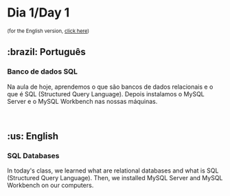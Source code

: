 # Dia 1/Day 1

<small>(for the English version, <a href="#en">click here</a>)</small>

<h2>:brazil: Português</h2>
<h3>Banco de dados SQL</h3>
<p>Na aula de hoje, aprendemos o que são bancos de dados relacionais e o que é SQL (Structured Query Language). Depois instalamos o MySQL Server e o MySQL Workbench nas nossas máquinas.</p>
<br>

<h2 id="en">:us: English</h2>
<h3>SQL Databases</h3>
<p>In today's class, we learned what are relational databases and what is SQL (Structured Query Language). Then, we installed MySQL Server and MySQL Workbench on our computers.</p>
